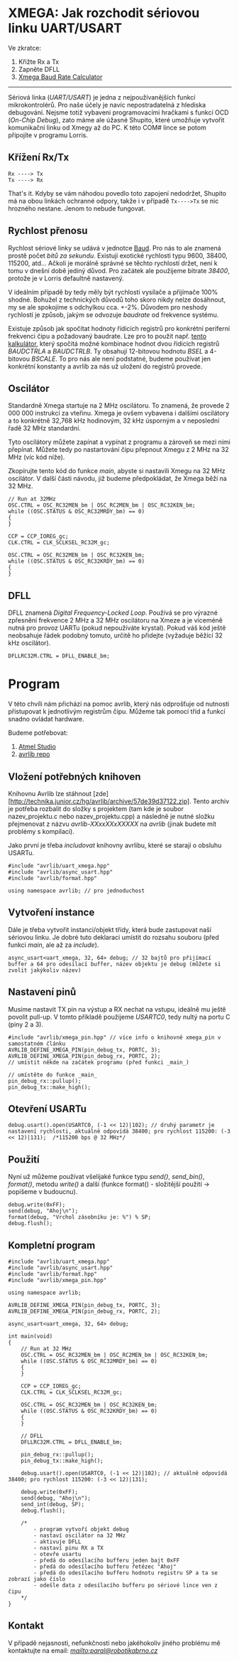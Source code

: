 XMEGA: Jak rozchodit sériovou linku UART/USART
==============================================

Ve zkratce:
1. Křižte Rx a Tx
2. Zapněte DFLL
3. [Xmega Baud Rate Calculator][calc]


---

Sériová linka (_UART/USART_) je jedna z nejpoužívanějších funkcí mikrokontrolérů. Pro naše účely je navíc nepostradatelná z hlediska debugování. Nejsme totiž vybaveni programovacími hračkami s funkcí OCD (_On-Chip Debug_), zato máme ale úžasné Shupito, které umožňuje vytvořit komunikační linku od Xmegy až do PC. K této COM# lince se potom připojíte v programu Lorris.


Křížení Rx/Tx
-------------

	Rx ----> Tx
	Tx ----> Rx

That's it. Kdyby se vám náhodou povedlo toto zapojení nedodržet, Shupito má na obou linkách ochranné odpory, takže i v případě `Tx---->Tx` se nic hrozného nestane. Jenom to nebude fungovat.


Rychlost přenosu
----------------

Rychlost sériové linky se udává v jednotce [Baud](http://cs.wikipedia.org/wiki/Baud). Pro nás to ale znamená prostě počet _bitů za sekundu_. Existují exotické rychlosti typu 9600, 38400, 115200, atd... Ačkoli je morálně správné se těchto rychlostí držet, není k tomu v dnešní době jediný důvod. Pro začátek ale použijeme bitrate _38400_, protože je v Lorris defaultně nastavený.

V ideálním případě by tedy měly být rychlosti vysílače a přijímače 100% shodné. Bohužel z technických důvodů toho skoro nikdy nelze dosáhnout, my se ale spokojíme s odchylkou cca. +-2%. Důvodem pro neshody rychlostí je způsob, jakým se odvozuje _baudrate_ od frekvence systému.

Existuje způsob jak spočítat hodnoty řídicích registrů pro konkrétní periferní frekvenci čipu a požadovaný baudrate. Lze pro to použít např. [tento kalkulátor][calc], který spočítá možné kombinace hodnot dvou řídicích registrů _BAUDCTRLA_ a _BAUDCTRLB_. Ty obsahují 12-bitovou hodnotu _BSEL_ a 4-bitovou _BSCALE_. To pro nás ale není podstatné, budeme používat jen konkrétní konstanty a avrlib za nás už uložení do registrů provede.

Oscilátor
---------
Standardně Xmega startuje na 2 MHz oscilátoru. To znamená, že provede 2 000 000 instrukcí za vteřinu. Xmega je ovšem vybavena i dalšími oscilátory a to konkrétně 32,768 kHz hodinovým, 32 kHz úsporným a v neposlední řadě 32 MHz standardní.

Tyto oscilátory můžete zapínat a vypínat z programu a zároveň se mezi nimi přepínat. Můžete tedy po nastartování čipu přepnout Xmegu z 2 MHz na 32 MHz (víc kód níže).

Zkopírujte tento kód do funkce _main_, abyste si nastavili Xmegu na 32 MHz oscilátor. V další části návodu, již budeme předpokládat, že Xmega běží na 32 MHz.

	// Run at 32MHz
	OSC.CTRL = OSC_RC32MEN_bm | OSC_RC2MEN_bm | OSC_RC32KEN_bm;
	while ((OSC.STATUS & OSC_RC32MRDY_bm) == 0)
	{
	}

	CCP = CCP_IOREG_gc;
	CLK.CTRL = CLK_SCLKSEL_RC32M_gc;

	OSC.CTRL = OSC_RC32MEN_bm | OSC_RC32KEN_bm;
	while ((OSC.STATUS & OSC_RC32KRDY_bm) == 0)
	{
	}


DFLL
----
DFLL znamená _Digital Frequency-Locked Loop_. Používá se pro výrazné zpřesnění frekvence 2 MHz a 32 MHz oscilátoru na Xmeze a je víceméně nutná pro provoz UARTu (pokud nepoužíváte krystal). Pokud váš kód ještě neobsahuje řádek podobný tomuto, určitě ho přidejte (vyžaduje běžící 32 kHz oscilátor).

	DFLLRC32M.CTRL = DFLL_ENABLE_bm;


Program
=======

V této chvíli nám přichází na pomoc avrlib, který nás odprošťuje od nutnosti přistupovat k jednotlivým registrům čipu. Můžeme tak pomocí tříd a funkcí snadno ovládat hardware.

Budeme potřebovat:
1. [Atmel Studio][atmelstudio]
2. [avrlib repo][avrlibrepo]


Vložení potřebných knihoven
---------------------------

Knihovnu Avrlib lze stáhnout [zde][http://technika.junior.cz/hg/avrlib/archive/57de39d37122.zip]. Tento archiv je potřeba rozbalit do složky s projektem (tam kde je soubor nazev_projektu.c nebo nazev_projektu.cpp) a následně je nutné složku přejmenovat z názvu _avrlib-XXxxXXxXXXXX_ na _avrlib_ (jinak budete mít problémy s kompilací).

Jako první je třeba _includovat_ knihovny avrlibu, které se starají o obsluhu USARTu.

	#include "avrlib/uart_xmega.hpp"
	#include "avrlib/async_usart.hpp"
	#include "avrlib/format.hpp"

	using namespace avrlib; // pro jednoduchost


Vytvoření instance
------------------

Dále je třeba vytvořit instanci/objekt třídy, která bude zastupovat naší sériovou linku. Je dobré tuto deklaraci umístit do rozsahu souboru (před funkci _main_, ale až za _include_).

	async_usart<uart_xmega, 32, 64> debug; // 32 bajtů pro přijímací buffer a 64 pro odesílací buffer, název objektu je debug (můžete si zvolit jakýkoliv název)


Nastavení pinů
--------------

Musíme nastavit TX pin na výstup a RX nechat na vstupu, ideálně mu ještě povolit pull-up. V tomto příkladě použijeme _USARTC0_, tedy nultý na portu C (piny 2 a 3).

    #include "avrlib/xmega_pin.hpp" // více info o knihovně xmega_pin v samostatném článku
	AVRLIB_DEFINE_XMEGA_PIN(pin_debug_tx, PORTC, 3);
	AVRLIB_DEFINE_XMEGA_PIN(pin_debug_rx, PORTC, 2); 
    // umístit někde na začátek programu (před funkci _main_)
    
    // umístěte do funkce _main_ 
	pin_debug_rx::pullup();
	pin_debug_tx::make_high();


Otevření USARTu
---------------

	debug.usart().open(USARTC0, (-1 << 12)|102); // druhý parametr je nastavení rychlosti, aktuálně odpovídá 38400; pro rychlost 115200: (-3 << 12)|131);  /*115200 bps @ 32 MHz*/

Použití
-------

Nyní už můžeme používat všelijaké funkce typu _send()_, _send_bin()_, _format()_, metodu _write()_ a další (funkce format() - složitější použití -> popíšeme v budoucnu).

	debug.write(0xFF);
	send(debug, "Ahoj\n");
	format(debug, "Vrchol zásobníku je: %") % SP;
	debug.flush();
    
Kompletní program
-----------------

	#include "avrlib/uart_xmega.hpp"
	#include "avrlib/async_usart.hpp"
	#include "avrlib/format.hpp"
    #include "avrlib/xmega_pin.hpp"
    
    using namespace avrlib;
    
	AVRLIB_DEFINE_XMEGA_PIN(pin_debug_tx, PORTC, 3);
	AVRLIB_DEFINE_XMEGA_PIN(pin_debug_rx, PORTC, 2); 
    
    async_usart<uart_xmega, 32, 64> debug; 
    
    int main(void)
    {
       	// Run at 32 MHz
        OSC.CTRL = OSC_RC32MEN_bm | OSC_RC2MEN_bm | OSC_RC32KEN_bm;
        while ((OSC.STATUS & OSC_RC32MRDY_bm) == 0)
        {
        }

        CCP = CCP_IOREG_gc;
        CLK.CTRL = CLK_SCLKSEL_RC32M_gc;

        OSC.CTRL = OSC_RC32MEN_bm | OSC_RC32KEN_bm;
        while ((OSC.STATUS & OSC_RC32KRDY_bm) == 0)
        {
        }
        
        // DFLL
        DFLLRC32M.CTRL = DFLL_ENABLE_bm;
        
        pin_debug_rx::pullup();
        pin_debug_tx::make_high();
        
        debug.usart().open(USARTC0, (-1 << 12)|102); // aktuálně odpovídá 38400; pro rychlost 115200: (-3 << 12)|131); 
        
        debug.write(0xFF);
        send(debug, "Ahoj\n");
        send_int(debug, SP);
        debug.flush();
        
        /*
            - program vytvoří objekt debug
            - nastaví oscilátor na 32 MHz
            - aktivuje DFLL
            - nastaví pinu RX a TX
            - otevře usartu
            - předá do odesílacího bufferu jeden bajt 0xFF
            - předá do odesílacího bufferu řetězec "Ahoj"
            - předá do odesílacího bufferu hodnotu registru SP a ta se zobrazí jako číslo
            - odešle data z odesílacího bufferu po sériové lince ven z čipu
        */
    }
    

Kontakt
-----------------

V případě nejasnosti, nefunkčnosti nebo jakéhokoliv jiného problému mě kontaktujte na email: _<mailto:paral@robotikabrno.cz>_


[calc]: http://www.avrcalc.elektronik-projekt.de/xmega/baud_rate_calculator "Xmega Baud Rate Calculator"
[atmelstudio]: http://www.atmel.com/System/GetBinary.ashx?target=tcm:26-49769&type=soft&actualTarget=tcm:26-49767 "Atmel Studio"
[avrlibrepo]: https://technika.junior.cz/hg/avrlib "avrlib repozitář"

<!--- Jarek Malec @ 8. 9. 2013; upraveno: Jarek Páral @ 30.9.2014  -->
